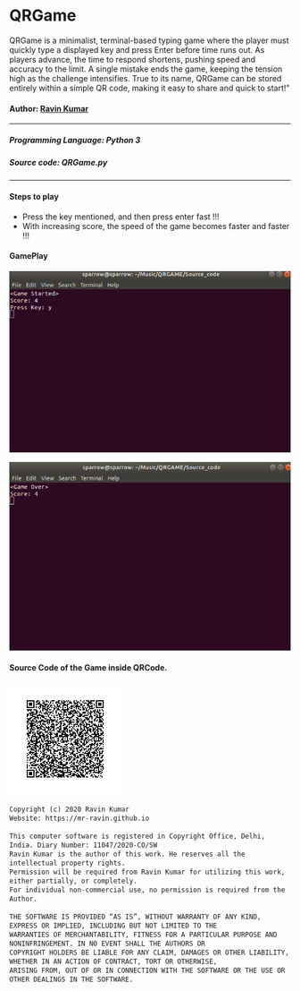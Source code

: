 # QRGame
QRGame is a minimalist, terminal-based typing game where the player must quickly type a displayed key and press Enter before time runs out. As players advance, the time to respond shortens, pushing speed and accuracy to the limit. A single mistake ends the game, keeping the tension high as the challenge intensifies. True to its name, QRGame can be stored entirely within a simple QR code, making it easy to share and quick to start!"

#### Author: [Ravin Kumar](https://mr-ravin.github.io)
---
##### Programming Language: Python 3
##### Source code: QRGame.py
---
#### Steps to play

- Press the key mentioned, and then press enter fast !!!
- With increasing score, the speed of the game becomes faster and faster !!!

#### GamePlay
![game start](https://github.com/mr-ravin/QRGame/blob/master/QRGame_start.png)

![game over](https://github.com/mr-ravin/QRGame/blob/master/QRGame_over.png)

#### Source Code of the Game inside QRCode.
![game qrcode](https://github.com/mr-ravin/QRGame/blob/master/QRGame.png)

```
Copyright (c) 2020 Ravin Kumar
Website: https://mr-ravin.github.io

This computer software is registered in Copyright Office, Delhi, India. Diary Number: 11047/2020-CO/SW
Ravin Kumar is the author of this work. He reserves all the intellectual property rights. 
Permission will be required from Ravin Kumar for utilizing this work, either partially, or completely.
For individual non-commercial use, no permission is required from the Author.

THE SOFTWARE IS PROVIDED “AS IS”, WITHOUT WARRANTY OF ANY KIND, EXPRESS OR IMPLIED, INCLUDING BUT NOT LIMITED TO THE 
WARRANTIES OF MERCHANTABILITY, FITNESS FOR A PARTICULAR PURPOSE AND NONINFRINGEMENT. IN NO EVENT SHALL THE AUTHORS OR 
COPYRIGHT HOLDERS BE LIABLE FOR ANY CLAIM, DAMAGES OR OTHER LIABILITY, WHETHER IN AN ACTION OF CONTRACT, TORT OR OTHERWISE, 
ARISING FROM, OUT OF OR IN CONNECTION WITH THE SOFTWARE OR THE USE OR OTHER DEALINGS IN THE SOFTWARE.
```
